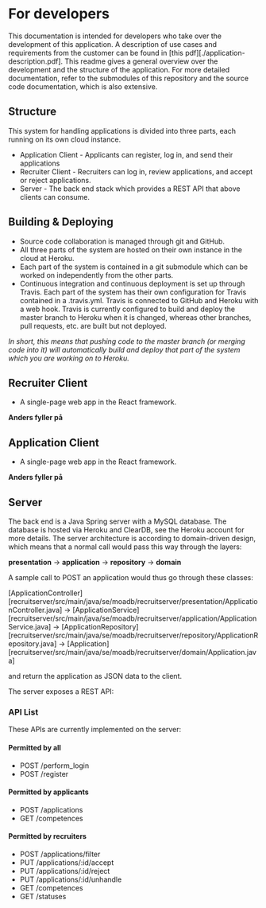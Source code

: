 # For developers

This documentation is intended for developers who take over the development of this application. A description of use cases and requirements from the customer can be found in [this pdf][./application-description.pdf]. This readme gives a general overview over the development and the structure of the application. For more detailed documentation, refer to the submodules of this repository and the source code documentation, which is also extensive.

## Structure
This system for handling applications is divided into three parts, each running on its own cloud instance.
* Application Client - Applicants can register, log in, and send their applications
* Recruiter Client - Recruiters can log in, review applications, and accept or reject applications.
* Server - The back end stack which provides a REST API that above clients can consume.

## Building & Deploying
* Source code collaboration is managed through git and GitHub.
* All three parts of the system are hosted on their own instance in the cloud at Heroku.
* Each part of the system is contained in a git submodule which can be worked on independently from the other parts.
* Continuous integration and continuous deployment is set up through Travis. Each part of the system has their own configuration for Travis contained in a .travis.yml. Travis is connected to GitHub and Heroku with a web hook. Travis is currently configured to build and deploy the master branch to Heroku when it is changed, whereas other branches, pull requests, etc. are built but not deployed.

_In short, this means that pushing code to the master branch (or merging code into it) will automatically build and deploy that part of the system which you are working on to Heroku._

## Recruiter Client
* A single-page web app in the React framework.

__Anders fyller på__


## Application Client
* A single-page web app in the React framework.

__Anders fyller på__

## Server

The back end is a Java Spring server with a MySQL database. The database is hosted via Heroku and ClearDB, see the Heroku account for more details. The server architecture is according to domain-driven design, which means that a normal call would pass this way through the layers:

__presentation__ -> __application__ -> __repository__ -> __domain__

A sample call to POST an application would thus go through these classes:

[ApplicationController][recruitserver/src/main/java/se/moadb/recruitserver/presentation/ApplicationController.java] -> [ApplicationService][recruitserver/src/main/java/se/moadb/recruitserver/application/ApplicationService.java] -> [ApplicationRepository][recruitserver/src/main/java/se/moadb/recruitserver/repository/ApplicationRepository.java] -> [Application][recruitserver/src/main/java/se/moadb/recruitserver/domain/Application.java]

and return the application as JSON data to the client.
      
The server exposes a REST API:
### API List
These APIs are currently implemented on the server:

#### Permitted by all
* POST /perform\_login
* POST /register

#### Permitted by applicants
* POST /applications
* GET /competences

#### Permitted by recruiters
* POST /applications/filter
* PUT /applications/:id/accept
* PUT /applications/:id/reject
* PUT /applications/:id/unhandle
* GET /competences
* GET /statuses
